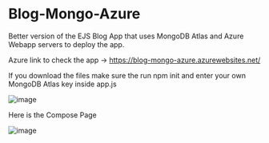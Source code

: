 # Blog-Mongo-Azure
Better version of the EJS Blog App that uses MongoDB Atlas and Azure Webapp servers to deploy the app. 

Azure link to check the app -> https://blog-mongo-azure.azurewebsites.net/

If you download the files make sure the run npm init and enter your own MongoDB Atlas key inside app.js

![image](https://user-images.githubusercontent.com/7224476/219829067-5d32f922-ad67-405b-9e20-0037507b1d32.png)

Here is the Compose Page

![image](https://user-images.githubusercontent.com/7224476/219829078-7c1881e8-07ce-4bb8-b796-0d9b861510c8.png)
